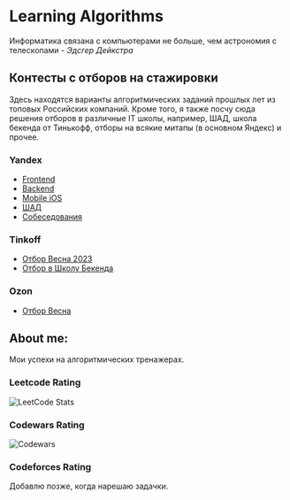 # Learning Algorithms

Информатика связана с компьютерами не больше, чем астрономия с телескопами - _Эдсгер Дейкстра_

## Контесты с отборов на стажировки

Здесь находятся варианты алгоритмических заданий прошлых лет из топовых Российских компаний. Кроме того, я также посчу сюда решения отборов в различные IT школы, например, ШАД, школа бекенда от Тинькофф, отборы на всякие митапы (в основном Яндекс) и прочее.

### Yandex

- [Frontend](https://github.com/NikolaySimakov/algorithms/tree/main/internships/yandex/frontend)
- [Backend](https://github.com/NikolaySimakov/algorithms/tree/main/internships/yandex/backend)
- [Mobile iOS](https://github.com/NikolaySimakov/algorithms/tree/main/internships/yandex/mobile)
- [ШАД](https://github.com/NikolaySimakov/algorithms/tree/main/internships/yandex/shad)
- [Собеседования](https://github.com/NikolaySimakov/algorithms/tree/main/internships/yandex/interviews)

### Tinkoff

- [Отбор Весна 2023](https://github.com/NikolaySimakov/algorithms/tree/main/internships/tinkoff/summer2023)
- [Отбор в Школу Бекенда](https://github.com/NikolaySimakov/algorithms/tree/main/internships/tinkoff/backend-school)

### Ozon

- [Отбор Весна](https://github.com/NikolaySimakov/algorithms/tree/main/internships/ozon)

## About me:

Мои успехи на алгоритмических тренажерах.

### Leetcode Rating
![LeetCode Stats](https://leetcard.jacoblin.cool/Haga1?theme=light&font=Red%20Hat%20Text&ext=activity)

### Codewars Rating

![Codewars](https://www.codewars.com/users/NikolaySimakov/badges/large)

### Codeforces Rating

Добавлю позже, когда нарешаю задачки.